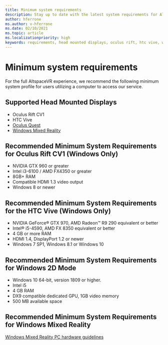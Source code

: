```yaml
---
title: Minimum system requirements
description: Stay up to date with the latest system requirements for AltspaceVR on head mounted displays, Oculus Rift, and HTC Vive devices.
author: hferrone
ms.author: v-hferrone
ms.date: 02/10/2021
ms.topic: article
ms.localizationpriority: high
keywords: requirements, head mounted displays, oculus rift, htc vive, windows 2d mode
---
```


# Minimum system requirements

For the full AltspaceVR experience, we recommend the following minimum system profile for users utilizing a computer to access our service. 

## Supported Head Mounted Displays 

* Oculus Rift CV1
* HTC Vive
* [Oculus Quest](oculus-installation.md)
* [Windows Mixed Reality](wmr-installation.md)

## Recommended Minimum System Requirements for Oculus Rift CV1 (Windows Only)

* NVIDIA GTX 960 or greater 
* Intel i3-6100 / AMD FX4350 or greater 
* 8GB+ RAM 
* Compatible HDMI 1.3 video output 
* Windows 8 or newer 

## Recommended Minimum System Requirements for the HTC Vive (Windows Only)

* NVIDIA GeForce® GTX 970, AMD Radeon™ R9 290 equivalent or better
* Intel® i5-4590, AMD FX 8350 equivalent or better   
* 4 GB or more RAM
* HDMI 1.4, DisplayPort 1.2 or newer
* Windows 7 SP1, Windows 8.1 or Windows 10

## Recommended Minimum System Requirements for Windows 2D Mode

* Windows 10 64-bit, version 1809 or higher.
* Intel i5
* 4 GB RAM
* DX9 compatible dedicated GPU, 1GB video memory
* 500 MB available space 

## Recommended Minimum System Requirements for Windows Mixed Reality

[Windows Mixed Reality PC hardware guidelines](https://docs.microsoft.com/windows/mixed-reality/enthusiast-guide/windows-mixed-reality-minimum-pc-hardware-compatibility-guidelines)